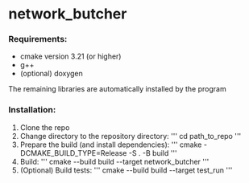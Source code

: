 # network_butcher

### Requirements:

- cmake version 3.21 (or higher)
- g++
- (optional) doxygen

The remaining libraries are automatically installed by the program

### Installation:

1) Clone the repo
2) Change directory to the repository directory: 
'''
cd path_to_repo
'''
3) Prepare the build (and install dependencies):
'''
cmake -DCMAKE_BUILD_TYPE=Release -S . -B build 
'''
4) Build:
'''
cmake --build build --target network_butcher
'''
5) (Optional) Build tests:
'''
cmake --build build --target test_run
'''
